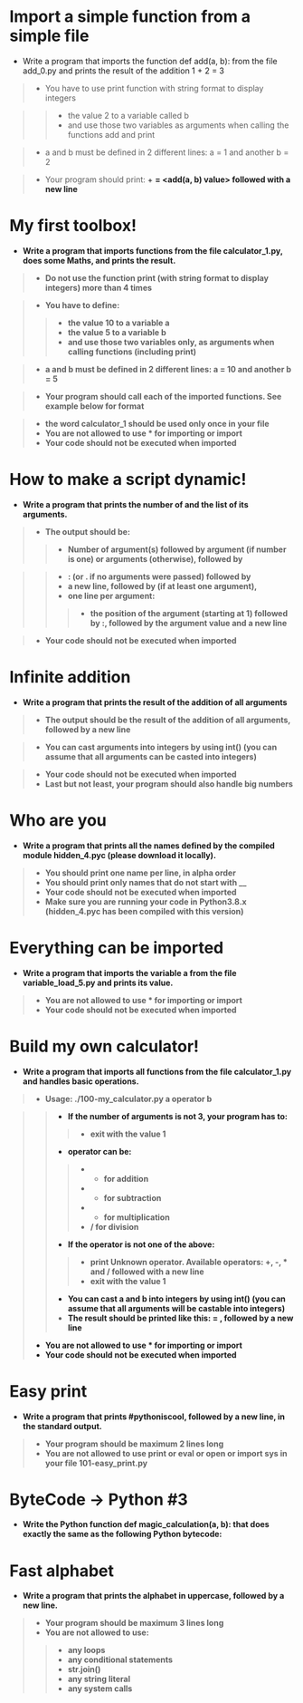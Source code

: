 # Import a simple function from a simple file
* Write a program that imports the function def add(a, b): from the file add_0.py and prints the result of the addition 1 + 2 = 3

> * You have to use print function with string format to display integers

> > * the value 2 to a variable called b
> > * and use those two variables as arguments when calling the functions add and print

> * a and b must be defined in 2 different lines: a = 1 and another b = 2

> * Your program should print: <a value> + <b value> = <add(a, b) value> followed with a new line


#  My first toolbox!
* Write a program that imports functions from the file calculator_1.py, does some Maths, and prints the result.

> * Do not use the function print (with string format to display integers) more than 4 times

> * You have to define:
> > * the value 10 to a variable a
> > * the value 5 to a variable b
> > * and use those two variables only, as arguments when calling functions (including print)

> * a and b must be defined in 2 different lines: a = 10 and another b = 5

> * Your program should call each of the imported functions. See example below for format

> * the word calculator_1 should be used only once in your file
> * You are not allowed to use * for importing or __import__
> * Your code should not be executed when imported

# How to make a script dynamic!
* Write a program that prints the number of and the list of its arguments.

> * The output should be:
> > * Number of argument(s) followed by argument (if number is one) or arguments (otherwise), followed by

> > * : (or . if no arguments were passed) followed by
> > * a new line, followed by (if at least one argument),
> > * one line per argument:
> > > * the position of the argument (starting at 1) followed by :, followed by the argument value and a new line

> * Your code should not be executed when imported
# Infinite addition
* Write a program that prints the result of the addition of all arguments

> * The output should be the result of the addition of all arguments, followed by a new line

> * You can cast arguments into integers by using int() (you can assume that all arguments can be casted into integers)

> * Your code should not be executed when imported
> * Last but not least, your program should also handle big numbers

# Who are you
* Write a program that prints all the names defined by the compiled module hidden_4.pyc (please download it locally).

> * You should print one name per line, in alpha order
> * You should print only names that do not start with __
> * Your code should not be executed when imported
> * Make sure you are running your code in Python3.8.x (hidden_4.pyc has been compiled with this version)


# Everything can be imported
* Write a program that imports the variable a from the file variable_load_5.py and prints its value.
> * You are not allowed to use * for importing or __import__
> * Your code should not be executed when imported

# Build my own calculator!
* Write a program that imports all functions from the file calculator_1.py and handles basic operations.
> * Usage: ./100-my_calculator.py a operator b

> > * If the number of arguments is not 3, your program has to:
> > > * exit with the value 1
> > * operator can be:
> > > * + for addition
> > > * - for subtraction
> > > * * for multiplication
> > > * / for division
> > * If the operator is not one of the above:
> > > * print Unknown operator. Available operators: +, -, * and / followed with a new line
> > > * exit with the value 1
> > * You can cast a and b into integers by using int() (you can assume that all arguments will be castable into integers)
> > * The result should be printed like this: <a> <operator> <b> = <result>, followed by a new line
> * You are not allowed to use * for importing or __import__
> * Your code should not be executed when imported

# Easy print
* Write a program that prints #pythoniscool, followed by a new line, in the standard output.

> * Your program should be maximum 2 lines long
> * You are not allowed to use print or eval or open or import sys in your file 101-easy_print.py


# ByteCode -> Python #3
* Write the Python function def magic_calculation(a, b): that does exactly the same as the following Python bytecode:


#  Fast alphabet
* Write a program that prints the alphabet in uppercase, followed by a new line.
> * Your program should be maximum 3 lines long
> * You are not allowed to use:
> > * any loops
> > * any conditional statements
> > * str.join()
> > * any string literal
> > * any system calls











